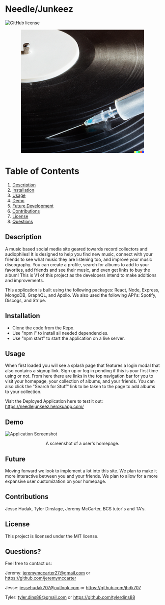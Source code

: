 # Needle/Junkeez
![GitHub license](https://img.shields.io/badge/license-MIT-blue.svg)

<div align="center">
  <img src="./src/components/images/welcome-photo.png" alt="Welcome Photo" />
</div>

# Table of Contents
1. [Description](#description)
2. [Installation](#installation)
3. [Usage](#intended-usage)
4. [Demo](#demo)
6. [Future Development](#future)
5. [Contributions](#contributions)
7. [License](#license)
8. [Questions](#questions?)

## Description
A music based social media site geared towards record collectors and audiophiles! It is designed to help you find new music, connect with your friends to see what music they are listening too, and improve your music discography. You can create a profile, search for albums to add to your favorites, add friends and see their music, and even get links to buy the album! This is V1 of this project as the developers intend to make additions and improvements. 

This application is built using the following packages: React, Node, Express, MongoDB, GraphQL, and Apollo.
We also used the following API's: Spotify, Discogs, and Stripe. 

##  Installation
- Clone the code from the Repo.
- Use "npm i" to install all needed dependencies.
- Use "npm start" to start the application on a live server. 

## Usage
When first loaded you will see a splash page that features a login modal that also contains a signup link. Sign up or log in pending if this is your first time using or not. From here there are links in the top navigation bar for you to visit your homepage, your collection of albums, and your friends. You can also click the "Search for Stuff" link to be taken to the page to add albums to your collection.

Visit the Deployed Application here to test it out: https://needlejunkeez.herokuapp.com/
   
## Demo
![Application Screenshot](https://github.com/jhdk707/NeedleJunkies/assets/118328184/a007b83b-6f61-4830-9a47-ffb859e5ea73)
<div align="center">
A screenshot of a user's homepage.
</div>

## Future
Moving forward we look to implement a lot into this site. We plan to make it more interactive between you and your friends. We plan to allow for a more expansive user customization on your homepage. 

## Contributions
Jesse Hudak, Tyler Dinslage, Jeremy McCarter, BCS tutor's and TA's.

## License
This project is licensed under the MIT license.
  
## Questions?
Feel free to contact us: 

Jeremy: jeremymccarter27@gmail.com or https://github.com/jeremymccarter

Jesse: jessehudak707@outlook.com or https://github.com/jhdk707

Tyler: tyler.dins88@gmail.com or https://github.com/tylerdins88